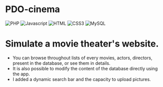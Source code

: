 # PDO-cinema

![PHP](https://img.shields.io/badge/PHP-777BB4?style=for-the-badge&logo=php&logoColor=white)
![Javascript](https://img.shields.io/badge/JavaScript-323330?style=for-the-badge&logo=javascript&logoColor=F7DF1E) 
![HTML](https://img.shields.io/badge/HTML5-E34F26?style=for-the-badge&logo=html5&logoColor=white)
![CSS3](https://img.shields.io/badge/CSS3-1572B6?style=for-the-badge&logo=css3&logoColor=white)
![MySQL](https://img.shields.io/badge/MySQL-00000F?style=for-the-badge&logo=mysql&logoColor=white)

<h1>Simulate a movie theater's website.</h1>
<ul>
  <li>You can browse throughout lists of every movies, actors, directors, present in the database, or see them in details.</li>
  <li>It is also possible to modify the content of the database directly using the app.</li>
  <li>I added a dynamic search bar and the capacity to upload pictures.</li>
</ul>
